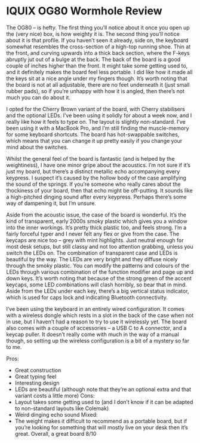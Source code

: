 # IQUIX OG80 Wormhole Review

The OG80 – is hefty. The first thing you’ll notice about it once you open up the (very nice) box, is how weighty it is. The second thing you’ll notice about it is that profile. If you haven’t seen it already, side on, the keyboard somewhat resembles the cross-section of a high-top running shoe. Thin at the front, and curving upwards into a thick back section, where the F-keys abruptly jut out of a bulge at the back. The back of the board is a good couple of inches higher than the front. It might take some getting used to, and it definitely makes the board feel less portable. I did like how it made all the keys sit at a nice angle under my fingers though. It’s worth noting that the board is not at all adjustable, there are no feet underneath it (just small rubber pads), so if you’re unhappy with how it is angled, then there’s not much you can do about it.

I opted for the Cherry Brown variant of the board, with Cherry stabilisers and the optional LEDs. I’ve been using it solidly for about a week now, and I really like how it feels to type on. The layout is slightly non-standard. I’ve been using it with a MacBook Pro, and I’m still finding the muscle-memory for some keyboard shortcuts. The board has hot-swappable switches, which means that you can change it up pretty easily if you change your mind about the switches.

Whilst the general feel of the board is fantastic (and is helped by the weightiness), I have one minor gripe about the acoustics. I’m not sure if it’s just my board, but there’s a distinct metallic echo accompanying every keypress. I suspect it’s caused by the hollow body of the case amplifying the sound of the springs. If you’re someone who really cares about the thockiness of your board, then that echo might be off-putting. It sounds like a high-pitched dinging sound after every keypress. Perhaps there’s some way of dampening it, but I’m unsure. 

Aside from the acoustic issue, the case of the board is wonderful. It’s the kind of transparent, early 2000s smoky plastic which gives you a window into the inner workings. It’s pretty thick plastic too, and feels strong. I’m a fairly forceful typer and I never felt any flex or give from the case. The keycaps are nice too – grey with mint highlights. Just neutral enough for most desk setups, but still classy and not too attention grabbing, unless you switch the LEDs on. The combination of transparent case and LEDs is beautiful by the way. The LEDs are very bright and they diffuse nicely through the smoky plastic. You can modify the patterns and colours of the LEDs through various combination of the function modifier and page up and down keys. It’s worth noting that because of the strong green of the accent keycaps, some LED combinations will clash horribly, so bear that in mind. Aside from the LEDs under each key, there’s a big vertical status indicator, which is used for caps lock and indicating Bluetooth connectivity.

I’ve been using the keyboard in an entirely wired configuration. It comes with a wireless dongle which rests in a slot in the back of the case when not in use, but I haven’t had a reason to try to use it wirelessly yet. The board also comes with a couple of accessories – a USB C to A connector, and a keycap puller. It doesn’t really come with much in the way of a manual though, so setting up the wireless configuration is a bit of a mystery so far to me.

Pros: 
-	Great construction
-	Great typing feel
-	Interesting design
-	LEDs are beautiful (although note that they’re an optional extra and that variant costs a little more)
Cons:
-	Layout takes some getting used to (and I don’t know if it can be adapted to non-standard layouts like Colemak)
-	Weird dinging echo sound
Mixed:
-	The weight makes it difficult to recommend as a portable board, but if you’re looking for something that will mostly live on your desk then it’s great.
Overall, a great board 8/10
